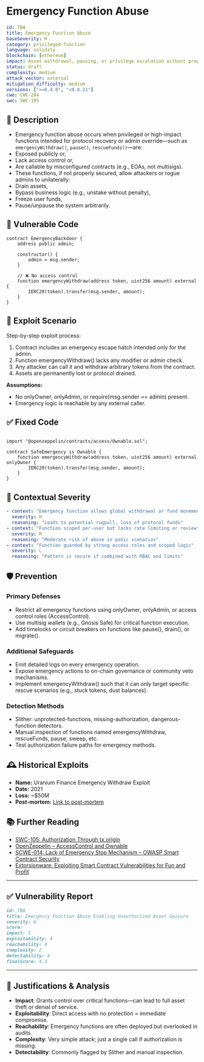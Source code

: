 # Emergency Function Abuse

```YAML
id: TBA
title: Emergency Function Abuse 
baseSeverity: H
category: privileged-function
language: solidity
blockchain: [ethereum]
impact: Asset withdrawal, pausing, or privilege escalation without proper governance
status: draft
complexity: medium
attack_vector: external
mitigation_difficulty: medium
versions: [">=0.4.0", "<0.8.21"]
cwe: CWE-284
swc: SWC-105
```

## 📝 Description

- Emergency function abuse occurs when privileged or high-impact functions intended for protocol recovery or admin override—such as `emergencyWithdraw()`, `pause()`, `rescueFunds()`—are:
- Exposed publicly or,
- Lack access control or,
- Are callable by misconfigured contracts (e.g., EOAs, not multisigs).
- These functions, if not properly secured, allow attackers or rogue admins to unilaterally:
- Drain assets,
- Bypass business logic (e.g., unstake without penalty),
- Freeze user funds,
- Pause/unpause the system arbitrarily.

## 🚨 Vulnerable Code

```solidity
contract EmergencyBackdoor {
    address public admin;

    constructor() {
        admin = msg.sender;
    }

    // ❌ No access control
    function emergencyWithdraw(address token, uint256 amount) external {
        IERC20(token).transfer(msg.sender, amount);
    }
}
```

## 🧪 Exploit Scenario

Step-by-step exploit process:

1. Contract includes an emergency escape hatch intended only for the admin.
2. Function emergencyWithdraw() lacks any modifier or admin check.
3. Any attacker can call it and withdraw arbitrary tokens from the contract.
4. Assets are permanently lost or protocol drained.

**Assumptions:**

- No onlyOwner, onlyAdmin, or require(msg.sender == admin) present.
- Emergency logic is reachable by any external caller.

## ✅ Fixed Code

```solidity

import "@openzeppelin/contracts/access/Ownable.sol";

contract SafeEmergency is Ownable {
    function emergencyWithdraw(address token, uint256 amount) external onlyOwner {
        IERC20(token).transfer(msg.sender, amount);
    }
}
```

## 🧭 Contextual Severity

```yaml
- context: "Emergency function allows global withdrawal or fund movement"
  severity: H
  reasoning: "Leads to potential rugpull, loss of protocol funds"
- context: "Function scoped per-user but lacks rate limiting or review"
  severity: M
  reasoning: "Moderate risk of abuse in panic scenarios"
- context: "Function guarded by strong access roles and scoped logic"
  severity: L
  reasoning: "Pattern is secure if combined with RBAC and limits"
```

## 🛡️ Prevention

### Primary Defenses

- Restrict all emergency functions using onlyOwner, onlyAdmin, or access control roles (AccessControl).
- Use multisig wallets (e.g., Gnosis Safe) for critical function execution.
- Add timelocks or circuit breakers on functions like pause(), drain(), or migrate().

### Additional Safeguards

- Emit detailed logs on every emergency operation.
- Expose emergency actions to on-chain governance or community veto mechanisms.
- Implement emergencyWithdraw() such that it can only target specific rescue scenarios (e.g., stuck tokens, dust balances).

### Detection Methods

- Slither: unprotected-functions, missing-authorization, dangerous-function detectors.
- Manual inspection of functions named emergencyWithdraw, rescueFunds, pause, sweep, etc.
- Test authorization failure paths for emergency methods.

## 🕰️ Historical Exploits

- **Name:** Uranium Finance Emergency Withdraw Exploit 
- **Date:** 2021 
- **Loss:** ~$50M 
- **Post-mortem:** [Link to post-mortem](https://rekt.news/uranium-rekt/) 

## 📚 Further Reading

- [SWC-105: Authorization Through tx.origin](https://swcregistry.io/docs/SWC-105) 
- [OpenZeppelin – AccessControl and Ownable](https://docs.openzeppelin.com/contracts/4.x/access-control) 
- [SCWE-014: Lack of Emergency Stop Mechanism – OWASP Smart Contract Security](https://scs.owasp.org/SCWE/SCSVS-CODE/SCWE-014/) 
- [Extorsionware: Exploiting Smart Contract Vulnerabilities for Fun and Profit](https://arxiv.org/pdf/2203.09843.pdf)

---

## ✅ Vulnerability Report

```markdown
id: TBA
title: Emergency Function Abuse Enabling Unauthorized Asset Seizure 
severity: H
score:
impact: 5         
exploitability: 4 
reachability: 4   
complexity: 2     
detectability: 4  
finalScore: 4.3
```

---

## 📄 Justifications & Analysis

- **Impact**: Grants control over critical functions—can lead to full asset theft or denial of service.
- **Exploitability**: Direct access with no protection = immediate compromise.
- **Reachability**: Emergency functions are often deployed but overlooked in audits.
- **Complexity**: Very simple attack; just a single call if authorization is missing.
- **Detectability**: Commonly flagged by Slither and manual inspection.